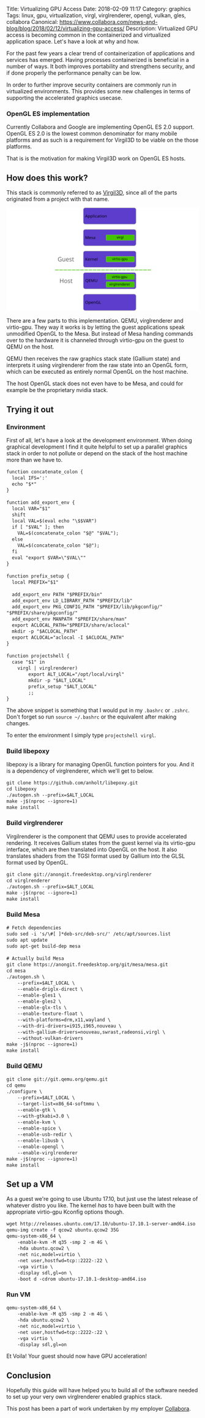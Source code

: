 Title: Virtualizing GPU Access
Date: 2018-02-09 11:17
Category: graphics
Tags: linux, gpu, virtualization, virgl, virglrenderer, opengl, vulkan, gles, collabora
Canonical: https://www.collabora.com/news-and-blog/blog/2018/02/12/virtualizing-gpu-access/
Description: Virtualized GPU access is becoming common in the containerized and virtualized application space. Let's have a look at why and how.

For the past few years a clear trend of containerization of applications
and services has emerged. Having processes containerized is beneficial
in a number of ways. It both improves portability and strengthens security,
and if done properly the performance penalty can be low.

In order to further improve security containers are commonly run in
virtualized environments. This provides some new challenges in terms
of supporting the accelerated graphics usecase.

### OpenGL ES implementation
Currently Collabora and Google are implementing OpenGL ES 2.0
support. OpenGL ES 2.0 is the lowest common denominator for many mobile
platforms and as such is a requirement for Virgil3D to be viable on
the those platforms.

That is is the motivation for making Virgil3D work on OpenGL ES hosts.

## How does this work?
This stack is commonly referred to as [Virgil3D](https://virgil3d.github.io/), since all of the parts originated from a project with that name.

[![Alt text](/images/2018-02-09_virgl.svg "Virtualized OpenGL Stack")
](/images/2018-02-09_virgl.svg)

There are a few parts to this implementation.
QEMU, virglrenderer and virtio-gpu. They way it works is by letting the guest
applications speak unmodified OpenGL to the Mesa. But instead of Mesa handing
commands over to the hardware it is channeled through virtio-gpu on the guest
to QEMU on the host.

QEMU then receives the raw graphics stack state (Gallium state) and interprets
it using virglrenderer from the raw state into an OpenGL form, which can be
executed as entirely normal OpenGL on the host machine.

The host OpenGL stack does not even have to be Mesa, and could for example
be the proprietary nvidia stack.

## Trying it out
### Environment

First of all, let's have a look at the development environment.
When doing graphical development I find it quite helpful to set
up a parallel graphics stack in order to not pollute or depend on
the stack of the host machine more than we have to.

    function concatenate_colon {
      local IFS=':'
      echo "$*"
    }

    function add_export_env {
      local VAR="$1"
      shift
      local VAL=$(eval echo "\$$VAR")
      if [ "$VAL" ]; then
        VAL=$(concatenate_colon "$@" "$VAL");
      else
        VAL=$(concatenate_colon "$@");
      fi
      eval "export $VAR=\"$VAL\""
    }

    function prefix_setup {
      local PREFIX="$1"

      add_export_env PATH "$PREFIX/bin"
      add_export_env LD_LIBRARY_PATH "$PREFIX/lib"
      add_export_env PKG_CONFIG_PATH "$PREFIX/lib/pkgconfig/" "$PREFIX/share/pkgconfig/"
      add_export_env MANPATH "$PREFIX/share/man"
      export ACLOCAL_PATH="$PREFIX/share/aclocal"
      mkdir -p "$ACLOCAL_PATH"
      export ACLOCAL="aclocal -I $ACLOCAL_PATH"
    }

    function projectshell {
      case "$1" in
        virgl | virglrenderer)
        	export ALT_LOCAL="/opt/local/virgl"
        	mkdir -p "$ALT_LOCAL"
    		prefix_setup "$ALT_LOCAL"
    		;;
    }

The above snippet is something that I would put in my `.bashrc` or `.zshrc`.
Don't forget so run `source ~/.bashrc` or the equivalent after making changes.

To enter the environment I simply type `projectshell virgl`.

### Build libepoxy

libepoxy is a library for managing OpenGL function pointers for you.
And it is a dependency of virglrenderer, which we'll get to below.

    git clone https://github.com/anholt/libepoxy.git
    cd libepoxy
    ./autogen.sh --prefix=$ALT_LOCAL
    make -j$(nproc --ignore=1)
    make install

### Build virglrenderer

Virgilrenderer is the component that QEMU uses to provide
accelerated rendering.
It receives Gallium states from the guest kernel
via its virtio-gpu interface, which are then translated
into OpenGL on the host. It also translates shaders from the
TGSI format used by Gallium into the GLSL format used by OpenGL.

    git clone git://anongit.freedesktop.org/virglrenderer
    cd virglrenderer
    ./autogen.sh --prefix=$ALT_LOCAL
    make -j$(nproc --ignore=1)
    make install

### Build Mesa
    # Fetch dependencies
    sudo sed -i 's/\#[ ]*deb-src/deb-src/' /etc/apt/sources.list
    sudo apt update
    sudo apt-get build-dep mesa

    # Actually build Mesa
    git clone https://anongit.freedesktop.org/git/mesa/mesa.git
    cd mesa
    ./autogen.sh \
        --prefix=$ALT_LOCAL \
        --enable-driglx-direct \
        --enable-gles1 \
        --enable-gles2 \
        --enable-glx-tls \
        --enable-texture-float \
        --with-platforms=drm,x11,wayland \
        --with-dri-drivers=i915,i965,nouveau \
        --with-gallium-drivers=nouveau,swrast,radeonsi,virgl \
        --without-vulkan-drivers
    make -j$(nproc --ignore=1)
    make install


### Build QEMU

    git clone git://git.qemu.org/qemu.git
    cd qemu
    ./configure \
        --prefix=$ALT_LOCAL \
        --target-list=x86_64-softmmu \
        --enable-gtk \
        --with-gtkabi=3.0 \
        --enable-kvm \
        --enable-spice \
        --enable-usb-redir \
        --enable-libusb \
        --enable-opengl \
        --enable-virglrenderer
    make -j$(nproc --ignore=1)
    make install

## Set up a VM

As a guest we're going to use Ubuntu 17.10, but just use the latest
release of whatever distro you like. The kernel _has_ to have been
built with the appropriate virtio-gpu Kconfig options though.

    wget http://releases.ubuntu.com/17.10/ubuntu-17.10.1-server-amd64.iso
    qemu-img create -f qcow2 ubuntu.qcow2 35G
    qemu-system-x86_64 \
        -enable-kvm -M q35 -smp 2 -m 4G \
        -hda ubuntu.qcow2 \
        -net nic,model=virtio \
        -net user,hostfwd=tcp::2222-:22 \
        -vga virtio \
        -display sdl,gl=on \
        -boot d -cdrom ubuntu-17.10.1-desktop-amd64.iso

### Run VM

    qemu-system-x86_64 \
    	-enable-kvm -M q35 -smp 2 -m 4G \
    	-hda ubuntu.qcow2 \
    	-net nic,model=virtio \
    	-net user,hostfwd=tcp::2222-:22 \
    	-vga virtio \
    	-display sdl,gl=on

Et Voila! Your guest should now have GPU acceleration!

## Conclusion
Hopefully this guide will have helped you to build all of the software needed to
set up your very own virglrenderer enabled graphics stack.

This post has been a part of work undertaken by my employer [Collabora](http://www.collabora.com).
